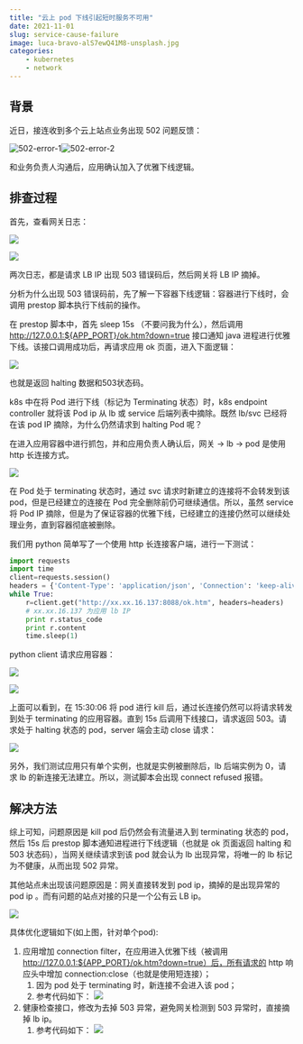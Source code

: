 ```yaml
---
title: "云上 pod 下线引起短时服务不可用"
date: 2021-11-01
slug: service-cause-failure
image: luca-bravo-alS7ewQ41M8-unsplash.jpg
categories:
    - kubernetes
    - network
---
```


## 背景

近日，接连收到多个云上站点业务出现 502 问题反馈：

![502-error-1](img/502-error-1.png)![502-error-2](img/502-error-2.png)

和业务负责人沟通后，应用确认加入了优雅下线逻辑。

## 排查过程

首先，查看网关日志：

![](img/troubleshoot-1.png)

![](img/troubleshoot-2.png)

两次日志，都是请求  LB IP 出现 503 错误码后，然后网关将 LB IP 摘掉。

分析为什么出现 503 错误码前，先了解一下容器下线逻辑：容器进行下线时，会调用 prestop 脚本执行下线前的操作。

在 prestop 脚本中，首先 sleep 15s （不要问我为什么），然后调用 http://127.0.0.1:${APP_PORT}/ok.htm?down=true 接口通知 java 进程进行优雅下线。该接口调用成功后，再请求应用 ok 页面，进入下面逻辑：

![](img/troubleshoot-prestop.png)

也就是返回 halting 数据和503状态码。

k8s 中在将 Pod 进行下线（标记为 Terminating 状态）时，k8s endpoint controller 就将该 Pod ip 从 lb 或 service 后端列表中摘除。既然 lb/svc 已经将在该 pod IP 摘除，为什么仍然请求到 halting Pod 呢？

在进入应用容器中进行抓包，并和应用负责人确认后，网关 -> lb -> pod 是使用 http 长连接方式。

![](img/troubleshoot-netflow.png)

在 Pod 处于 terminating 状态时，通过 svc 请求时新建立的连接将不会转发到该 pod，但是已经建立的连接在 Pod 完全删除前仍可继续通信。所以，虽然 service 将 Pod IP 摘除，但是为了保证容器的优雅下线，已经建立的连接仍然可以继续处理业务，直到容器彻底被删除。

我们用 python 简单写了一个使用 http 长连接客户端，进行一下测试：

```python
import requests 
import time 
client=requests.session()
headers = {'Content-Type': 'application/json', 'Connection': 'keep-alive'} 
while True:    
	r=client.get("http://xx.xx.16.137:8088/ok.htm", headers=headers) 
	# xx.xx.16.137 为应用 lb IP    
	print r.status_code    
	print r.content    
	time.sleep(1)
```

python client 请求应用容器：

![](img/troubleshoot-3.png)

![](img/troubleshoot-4.png)

上面可以看到，在 15:30:06 将 pod 进行 kill 后，通过长连接仍然可以将请求转发到处于 terminating 的应用容器。直到 15s 后调用下线接口，请求返回 503。请求处于 halting 状态的 pod，server 端会主动 close 请求：

![](img/troubleshoot-5.png)

另外，我们测试应用只有单个实例，也就是实例被删除后，lb 后端实例为 0，请求 lb 的新连接无法建立。所以，测试脚本会出现 connect refused 报错。

## 解决方法

综上可知，问题原因是 kill pod 后仍然会有流量进入到 terminating 状态的 pod，然后 15s 后 prestop 脚本通知进程进行下线逻辑（也就是 ok 页面返回 halting 和 503 状态码），当网关继续请求到该 pod 就会认为 lb 出现异常，将唯一的 lb 标记为不健康，从而出现 502 异常。

其他站点未出现该问题原因是：网关直接转发到 pod ip，摘掉的是出现异常的 pod ip 。而有问题的站点对接的只是一个公有云 LB ip。

![](img/solution-1.png)

具体优化逻辑如下(如上图，针对单个pod):

1. 应用增加 connection filter，在应用进入优雅下线（被调用 http://127.0.0.1:${APP_PORT}/ok.htm?down=true）后，所有请求的 http 响应头中增加 connection:close（也就是使用短连接）；
   1. 因为 pod 处于 terminating 时，新连接不会进入该 pod；
   2. 参考代码如下：
      ![](img/solution-2.png)
2. 健康检查接口，修改为去掉 503 异常，避免网关检测到 503 异常时，直接摘掉 lb ip。
   1. 参考代码如下：
      ![](img/solution-3.png)

